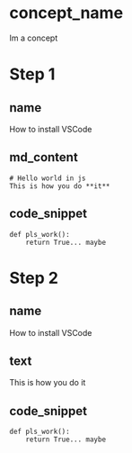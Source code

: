 # concept_name
Im a concept

# Step 1

## name
How to install VSCode

## md_content
```
# Hello world in js
This is how you do **it**
```

## code_snippet
```
def pls_work():
    return True... maybe
```

# Step 2

## name
How to install VSCode

## text
This is how you do it

## code_snippet
```
def pls_work():
    return True... maybe
```

